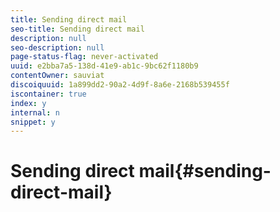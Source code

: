 ```yaml
---
title: Sending direct mail
seo-title: Sending direct mail
description: null
seo-description: null
page-status-flag: never-activated
uuid: e2bba7a5-138d-41e9-ab1c-9bc62f1180b9
contentOwner: sauviat
discoiquuid: 1a899dd2-90a2-4d9f-8a6e-2168b539455f
iscontainer: true
index: y
internal: n
snippet: y
---
```


# Sending direct mail{#sending-direct-mail}

